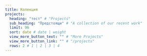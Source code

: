 ```yaml
---
title: Колекция
projects:
  heading: "тест" # "Projects"
  sub_heading: "Предстоящи" # "A collection of our recent work"
  limit: 96
  sort: date # date | weight
  view_more_button_text: "" # "More Projects"
  view_more_button_link: "" # "/projects"
  rows: 2 # 1 | 2 | 3 | 4
---
```

